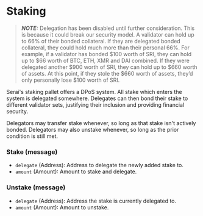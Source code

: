 # Staking

> **_NOTE:_** Delegation has been disabled until further consideration. This is because it could break our security model. A validator can hold up to 66% of their bonded collateral. If they are delegated bonded collateral, they could hold much more than their personal 66%. For example, if a validator has bonded $100 worth of SRI, they can hold up to $66 worth of BTC, ETH, XMR and DAI combined. If they were delegated another $900 worth of SRI, they can hold up to $660 worth of assets. At this point, if they stole the $660 worth of assets, they’d only personally lose $100 worth of SRI.

Serai's staking pallet offers a DPoS system. All stake which enters the system
is delegated somewhere. Delegates can then bond their stake to different
validator sets, justifying their inclusion and providing financial security.

Delegators may transfer stake whenever, so long as that stake isn't actively
bonded. Delegators may also unstake whenever, so long as the prior condition
is still met.

### Stake (message)

  - `delegate` (Address): Address to delegate the newly added stake to.
  - `amount`   (Amount):  Amount to stake and delegate.

### Unstake (message)

  - `delegate` (Address): Address the stake is currently delegated to.
  - `amount`   (Amount):  Amount to unstake.
